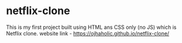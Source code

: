 # netflix-clone
This is my first project built using HTML ans CSS only (no JS) which is Netflix clone.
website link - https://ojhaholic.github.io/netflix-clone/
